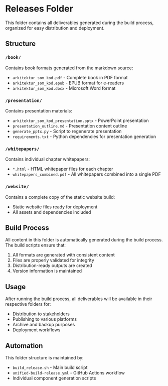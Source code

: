 # Releases Folder

This folder contains all deliverables generated during the build process, organized for easy distribution and deployment.

## Structure

### `/book/`
Contains book formats generated from the markdown source:
- `arkitektur_som_kod.pdf` - Complete book in PDF format
- `arkitektur_som_kod.epub` - EPUB format for e-readers
- `arkitektur_som_kod.docx` - Microsoft Word format

### `/presentation/`
Contains presentation materials:
- `arkitektur_som_kod_presentation.pptx` - PowerPoint presentation
- `presentation_outline.md` - Presentation content outline
- `generate_pptx.py` - Script to regenerate presentation
- `requirements.txt` - Python dependencies for presentation generation

### `/whitepapers/`
Contains individual chapter whitepapers:
- `*.html` - HTML whitepaper files for each chapter
- `whitepapers_combined.pdf` - All whitepapers combined into a single PDF

### `/website/`
Contains a complete copy of the static website build:
- Static website files ready for deployment
- All assets and dependencies included

## Build Process

All content in this folder is automatically generated during the build process. The build scripts ensure that:

1. All formats are generated with consistent content
2. Files are properly validated for integrity
3. Distribution-ready outputs are created
4. Version information is maintained

## Usage

After running the build process, all deliverables will be available in their respective folders for:
- Distribution to stakeholders
- Publishing to various platforms
- Archive and backup purposes
- Deployment workflows

## Automation

This folder structure is maintained by:
- `build_release.sh` - Main build script
- `unified-build-release.yml` - GitHub Actions workflow
- Individual component generation scripts